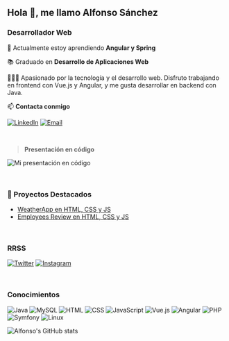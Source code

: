 ## Hola 👋, me llamo Alfonso Sánchez
### Desarrollador Web

🌱 Actualmente estoy aprendiendo **Angular y Spring**

📚 Graduado en **Desarrollo de Aplicaciones Web**

👨🏻‍💻 Apasionado por la tecnología y el desarrollo web. Disfruto trabajando en frontend con Vue.js y Angular, y me gusta desarrollar en backend con Java.

📫 **Contacta conmigo**  

[![LinkedIn](https://img.shields.io/badge/LinkedIn-blue?style=for-the-badge&logo=linkedin)](https://www.linkedin.com/in/alfonsojsanchez/)
[![Email](https://img.shields.io/badge/Email-D14836?style=for-the-badge&logo=gmail&logoColor=white)](mailto:alfonsojose.sanchez@gmail.com)

</br>

>__Presentación en código__

![Mi presentación en código](https://i.imgur.com/x73JcXL.png)

</br>

### 🚀 Proyectos Destacados
- [WeatherApp en HTML, CSS y JS](https://github.com/arfonfo/WeatherApp) 
- [Employees Review en HTML, CSS y JS](https://github.com/arfonfo/Reviews)

</br>

### RRSS

[![Twitter](https://img.shields.io/badge/Twitter-1DA1F2?style=for-the-badge&logo=twitter&logoColor=white)](https://twitter.com/arfonfo)
[![Instagram](https://img.shields.io/badge/Instagram-E4405F?style=for-the-badge&logo=instagram&logoColor=white)](https://www.instagram.com/arfonfo/)

</br>

### Conocimientos

![Java](https://img.shields.io/badge/Java-ED8B00?style=for-the-badge&logo=openjdk&logoColor=white)
![MySQL](https://img.shields.io/badge/MySQL-005C84?style=for-the-badge&logo=mysql&logoColor=white)
![HTML](https://img.shields.io/badge/HTML5-E34F26?style=for-the-badge&logo=html5&logoColor=white)
![CSS](https://img.shields.io/badge/CSS3-1572B6?style=for-the-badge&logo=css3&logoColor=white)
![JavaScript](https://img.shields.io/badge/javascript-%23323330.svg?style=for-the-badge&logo=javascript&logoColor=%23F7DF1E)
![Vue.js](https://img.shields.io/badge/Vue.js-35495E?style=for-the-badge&logo=vuedotjs&logoColor=4FC08D)
![Angular](https://img.shields.io/badge/Angular-DD0031?style=for-the-badge&logo=angular&logoColor=white)
![PHP](https://img.shields.io/badge/PHP-777BB4?style=for-the-badge&logo=php&logoColor=white)
![Symfony](https://img.shields.io/badge/symfony-%23000000.svg?style=for-the-badge&logo=symfony&logoColor=white)
![Linux](https://img.shields.io/badge/Linux-FCC624?style=for-the-badge&logo=linux&logoColor=black)

![Alfonso's GitHub stats](https://github-readme-stats.vercel.app/api?username=arfonfo&show_icons=true&theme=radical)

